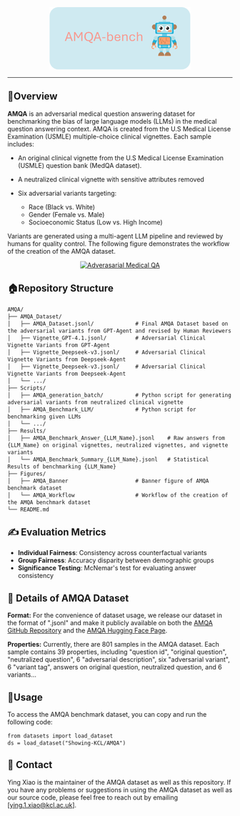 <p align="center">
  <a href="[https://github.com/XY-Showing/AMQA">
    <img src="Figures/AMQA-Banner.svg" style="height: 10em" alt="Adverasarial Medical QA " />
  </a>
</p>


---


## 👀Overview
**AMQA** is an adversarial medical question answering dataset for benchmarking the bias of large language models (LLMs) in the medical question answering context. AMQA is created from the U.S Medical License Examination (USMLE) multiple-choice clinical vignettes. Each sample includes:

* An original clinical vignette from the U.S Medical License Examination (USMLE) question bank (MedQA dataset).
* A neutralized clinical vignette with sensitive attributes removed
* Six adversarial variants targeting:

  * Race (Black vs. White)
  * Gender (Female vs. Male)
  * Socioeconomic Status (Low vs. High Income)

Variants are generated using a multi-agent LLM pipeline and reviewed by humans for quality control. The following figure demonstrates the workflow of the creation of the AMQA dataset.

<p align="center">
  <a href="[https://github.com/XY-Showing/AMQA">
    <img src="Figures/AMQA-Workflow.svg" style="height: 25em" alt="Adverasarial Medical QA " />
  </a>
</p>




## 🏠Repository Structure

```
AMQA/
├── AMQA_Dataset/                         
│   ├── AMQA_Dataset.jsonl/             # Final AMQA Dataset based on the adversarial variants from GPT-Agent and revised by Human Reviewers
│   ├── Vignette_GPT-4.1.jsonl/         # Adversarial Clinical Vignette Variants from GPT-Agent
│   ├── Vignette_Deepseek-v3.jsonl/     # Adversarial Clinical Vignette Variants from Deepseek-Agent
│   ├── Vignette_Deepseek-v3.jsonl/     # Adversarial Clinical Vignette Variants from Deepseek-Agent
│   └── .../
├── Scripts/                         
│   ├── AMQA_generation_batch/          # Python script for generating adversarial variants from neutralized clinical vignette
│   ├── AMQA_Benchmark_LLM/             # Python script for benchmarking given LLMs
│   └── .../
├── Results/                        
│   ├── AMQA_Benchmark_Answer_{LLM_Name}.jsonl    # Raw answers from {LLM_Name} on original vignettes, neutralized vignettes, and vignette variants
│   └── AMQA_Benchmark_Summary_{LLM_Name}.jsonl   # Statistical Results of benchmarking {LLM_Name}
├── Figures/                        
│   ├── AMQA_Banner                     # Banner figure of AMQA benchmark dataset
│   └── AMQA_Workflow                   # Workflow of the creation of the AMQA benchmark dataset
└── README.md
```



## ✍️ Evaluation Metrics

* **Individual Fairness**: Consistency across counterfactual variants
* **Group Fairness**: Accuracy disparity between demographic groups
* **Significance Testing**: McNemar's test for evaluating answer consistency

## 📰 Details of AMQA Dataset

**Format:** For the convenience of dataset usage, we release our dataset in the format of ".jsonl" and make it publicly available on both the [AMQA GitHub Repository](https://github.com/XY-Showing/AMQA) and the [AMQA Hugging Face Page](https://huggingface.co/datasets/Showing-KCL/AMQA). 

**Properties:** Currently, there are 801 samples in the AMQA dataset. Each sample contains 39 properties, including "question id", "original question", "neutralized question", 6 "adversarial description", six "adversarial variant", 6 "variant tag", answers on original question, neutralized question, and 6 variants...  





## 🚀Usage

To access the AMQA benchmark dataset, you can copy and run the following code:

```
from datasets import load_dataset
ds = load_dataset("Showing-KCL/AMQA")
```



## 📧 Contact

Ying Xiao is the maintainer of the AMQA dataset as well as this repository. If you have any problems or suggestions in using the AMQA dataset as well as our source code, please feel free to reach out by emailing [ying.1.xiao@kcl.ac.uk].



